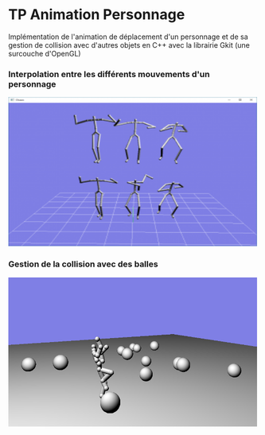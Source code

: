 # TP Animation Personnage

Implémentation de l'animation de déplacement d'un personnage et de sa gestion de collision avec d'autres objets en C++ avec la librairie Gkit (une surcouche d'OpenGL)


### Interpolation entre les différents mouvements d'un personnage
<img src="https://github.com/Gwen-Ielpo/Portfolio/blob/master/Animation%20Personnage/data/charanim_interpolation.png" width="500" height="300" />

### Gestion de la collision avec des balles
<img src="https://github.com/Gwen-Ielpo/Portfolio/blob/master/Animation%20Personnage/data/charanim_ball.png" width="500" height="300" />
